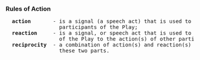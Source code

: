 ### Rules of Action
<pre>
  <b>action</b>       - is a signal (a speech act) that is used to convey information or instructions to other
                 participants of the Play;
  <b>reaction</b>     - is a signal, or speech act that is used to convey the <i>response</i> of a participant
                 of the Play to the action(s) of other participants;
  <b>reciprocity</b>  - a combination of action(s) and reaction(s) in which there is a causal relationship between
                 these two parts.
</pre>
